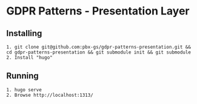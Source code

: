 # GDPR Patterns - Presentation Layer

## Installing
    1. git clone git@github.com:pbx-gs/gdpr-patterns-presentation.git && cd gdpr-patterns-presentation && git submodule init && git submodule 
    2. Install "hugo"
 
## Running
    1. hugo serve
    2. Browse http://localhost:1313/



